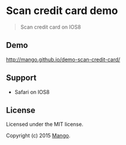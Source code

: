 # Scan credit card demo

> Scan credit card on IOS8

## Demo

http://mango.github.io/demo-scan-credit-card/

## Support

- Safari on IOS8

## License
Licensed under the MIT license.

Copyright (c) 2015 [Mango](http://getmango.com).
